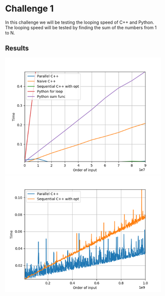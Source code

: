 # Challenge 1
In this challenge we will be testing the looping speed of C++ and Python. The looping speed will be tested by finding the sum of the numbers from 1 to N.

## Results

![Figure 1](https://github.com/DarkStar1997/Python-v-Cpp/blob/master/Challenge%201/Results.png)
![Figure 2](https://github.com/DarkStar1997/Python-v-Cpp/blob/master/Challenge%201/Results1.png)
